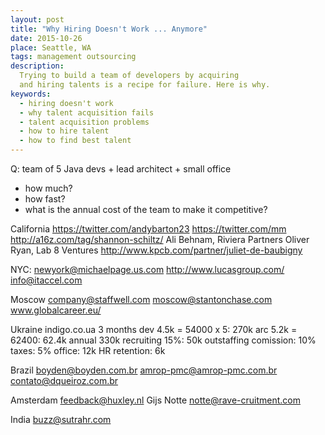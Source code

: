 ```yaml
---
layout: post
title: "Why Hiring Doesn't Work ... Anymore"
date: 2015-10-26
place: Seattle, WA
tags: management outsourcing
description:
  Trying to build a team of developers by acquiring
  and hiring talents is a recipe for failure. Here is why.
keywords:
  - hiring doesn't work
  - why talent acquisition fails
  - talent acquisition problems
  - how to hire talent
  - how to find best talent
---
```




<!--more-->

Q: team of 5 Java devs + lead architect + small office
 - how much?
 - how fast?
 - what is the annual cost of the team to make it competitive?

California
https://twitter.com/andybarton23
https://twitter.com/mm
http://a16z.com/tag/shannon-schiltz/
Ali Behnam, Riviera Partners
Oliver Ryan, Lab 8 Ventures
http://www.kpcb.com/partner/juliet-de-baubigny

NYC:
newyork@michaelpage.us.com
http://www.lucasgroup.com/
info@itaccel.com

Moscow
company@staffwell.com
moscow@stantonchase.com
www.globalcareer.eu/

Ukraine
indigo.co.ua
  3 months
  dev 4.5k = 54000 x 5: 270k
  arc 5.2k = 62400: 62.4k
  annual 330k
  recruiting 15%: 50k
  outstaffing comission: 10%
  taxes: 5%
  office: 12k
  HR retention: 6k

Brazil
boyden@boyden.com.br
amrop-pmc@amrop-pmc.com.br
contato@dqueiroz.com.br

Amsterdam
feedback@huxley.nl
Gijs Notte <notte@rave-cruitment.com>

India
buzz@sutrahr.com
